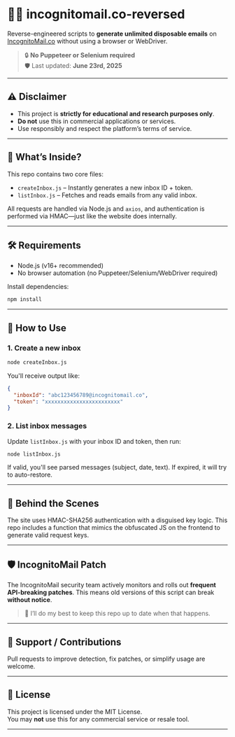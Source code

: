 
# 🕵️‍♂️ incognitomail.co-reversed

Reverse-engineered scripts to **generate unlimited disposable emails** on [IncognitoMail.co](https://incognitomail.co) without using a browser or WebDriver.

> 🔒 **No Puppeteer or Selenium required**  
> 🛡️ Last updated: **June 23rd, 2025**

---

## ⚠️ Disclaimer

- This project is **strictly for educational and research purposes only**.  
- **Do not** use this in commercial applications or services.  
- Use responsibly and respect the platform’s terms of service.

---

## 📁 What’s Inside?

This repo contains two core files:

- `createInbox.js` – Instantly generates a new inbox ID + token.
- `listInbox.js` – Fetches and reads emails from any valid inbox.

All requests are handled via Node.js and `axios`, and authentication is performed via HMAC—just like the website does internally.

---

## 🛠 Requirements

- Node.js (v16+ recommended)
- No browser automation (no Puppeteer/Selenium/WebDriver required)

Install dependencies:

```bash
npm install
```

---

## 🚀 How to Use

### 1. Create a new inbox
```bash
node createInbox.js
```

You'll receive output like:
```json
{
  "inboxId": "abc123456789@incognitomail.co",
  "token": "xxxxxxxxxxxxxxxxxxxxxxxx"
}
```

### 2. List inbox messages
Update `listInbox.js` with your inbox ID and token, then run:

```bash
node listInbox.js
```

If valid, you'll see parsed messages (subject, date, text). If expired, it will try to auto-restore.

---

## 🔧 Behind the Scenes

The site uses HMAC-SHA256 authentication with a disguised key logic. This repo includes a function that mimics the obfuscated JS on the frontend to generate valid request keys.


---

## 🛡 IncognitoMail Patch 

The IncognitoMail security team actively monitors and rolls out **frequent API-breaking patches**. This means old versions of this script can break **without notice**.

> 🔁 I’ll do my best to keep this repo up to date when that happens.

---

## 🤝 Support / Contributions

Pull requests to improve detection, fix patches, or simplify usage are welcome.

---

## 📜 License

This project is licensed under the MIT License.  
You may **not** use this for any commercial service or resale tool.

---
